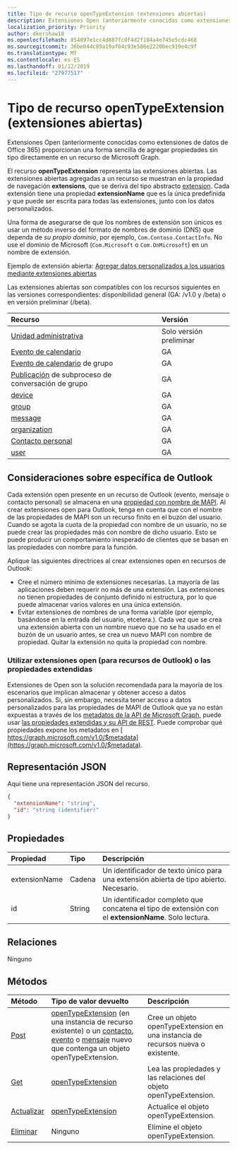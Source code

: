 ```yaml
---
title: Tipo de recurso openTypeExtension (extensiones abiertas)
description: Extensiones Open (anteriormente conocidas como extensiones de datos de Office 365) proporcionan una forma sencilla de agregar propiedades sin tipo directamente en un recurso de Microsoft Graph.
localization_priority: Priority
author: dkershaw10
ms.openlocfilehash: 854897e1cc4d887fc0f4d2f184a4e745e5cdc468
ms.sourcegitcommit: 36be044c89a19af84c93e586e22200ec919e4c9f
ms.translationtype: MT
ms.contentlocale: es-ES
ms.lasthandoff: 01/12/2019
ms.locfileid: "27977517"
---
```

# <a name="opentypeextension-resource-type-open-extensions"></a>Tipo de recurso openTypeExtension (extensiones abiertas)

Extensiones Open (anteriormente conocidas como extensiones de datos de Office 365) proporcionan una forma sencilla de agregar propiedades sin tipo directamente en un recurso de Microsoft Graph.

El recurso **openTypeExtension** representa las extensiones abiertas. Las extensiones abiertas agregadas a un recurso se muestran en la propiedad de navegación **extensions**, que se deriva del tipo abstracto [extension](extension.md). Cada extensión tiene una propiedad **extensionName** que es la única predefinida y que puede ser escrita para todas las extensiones, junto con los datos personalizados.

Una forma de asegurarse de que los nombres de extensión son únicos es usar un método inverso del formato de nombres de dominio (DNS) que dependa de _su propio dominio_, por ejemplo, `Com.Contoso.ContactInfo`. No use el dominio de Microsoft (`Com.Microsoft` o `Com.OnMicrosoft`) en un nombre de extensión.

Ejemplo de extensión abierta: [Agregar datos personalizados a los usuarios mediante extensiones abiertas](/graph/extensibility-open-users)

Las extensiones abiertas son compatibles con los recursos siguientes en las versiones correspondientes: disponibilidad general (GA: /v1.0 y /beta) o en versión preliminar (/beta).

|Recurso |Versión |
|:---------------|:-------|
| [Unidad administrativa](/graph/api/resources/administrativeunit?view=graph-rest-beta)  | Solo versión preliminar |
| [Evento de calendario](event.md) | GA |
| [Evento de calendario](event.md) de grupo | GA |
| [Publicación](post.md) de subproceso de conversación de grupo | GA |
| [device](device.md) | GA |
| [group](group.md) | GA |
| [message](message.md) | GA |
| [organization](organization.md) | GA |
| [Contacto personal](contact.md) | GA |
| [user](user.md) | GA |

## <a name="outlook-specific-considerations"></a>Consideraciones sobre específica de Outlook

Cada extensión open presente en un recurso de Outlook (evento, mensaje o contacto personal) se almacena en una [propiedad con nombre de MAPI](https://msdn.microsoft.com/library/cc765864(v=office.15).aspx). Al crear extensiones open para Outlook, tenga en cuenta que con el nombre de las propiedades de MAPI son un recurso finito en el buzón del usuario. Cuando se agota la cuota de la propiedad con nombre de un usuario, no se puede crear las propiedades más con nombre de dicho usuario. Esto se puede producir un comportamiento inesperado de clientes que se basan en las propiedades con nombre para la función.

Aplique las siguientes directrices al crear extensiones open en recursos de Outlook:

- Cree el número mínimo de extensiones necesarias. La mayoría de las aplicaciones deben requerir no más de una extensión. Las extensiones no tienen propiedades de conjunto definido ni estructura, por lo que puede almacenar varios valores en una única extensión.
- Evitar extensiones de nombres de una forma variable (por ejemplo, basándose en la entrada del usuario, etcetera.). Cada vez que se crea una extensión abierta con un nombre nuevo que no se ha usado en el buzón de un usuario antes, se crea un nuevo MAPI con nombre de propiedad. Quitar la extensión no quita la propiedad con nombre.

### <a name="use-open-extensions-for-outlook-resources-or-extended-properties"></a>Utilizar extensiones open (para recursos de Outlook) o las propiedades extendidas

Extensiones de Open son la solución recomendada para la mayoría de los escenarios que implican almacenar y obtener acceso a datos personalizados. Si, sin embargo, necesita tener acceso a datos personalizados para las propiedades de MAPI de Outlook que ya no están expuestas a través de los [metadatos de la API de Microsoft Graph](https://developer.microsoft.com/graph/docs/overview/call_api), puede usar [las propiedades extendidas y su API de REST](extended-properties-overview.md). Puede comprobar qué propiedades expone los metadatos en [ https://graph.microsoft.com/v1.0/$metadata](https://graph.microsoft.com/v1.0/$metadata).

## <a name="json-representation"></a>Representación JSON

Aquí tiene una representación JSON del recurso.

<!--{
  "blockType": "resource",
  "openType": true,
  "optionalProperties": [],
  "baseType": "microsoft.graph.extension",
  "@odata.type": "microsoft.graph.openTypeExtension"
}-->

```json
{
  "extensionName": "string",
  "id": "string (identifier)"
}

```

## <a name="properties"></a>Propiedades

|Propiedad | Tipo | Descripción |
|:---------------|:--------|:----------|
|extensionName|Cadena|Un identificador de texto único para una extensión abierta de tipo abierto. Necesario.|
|id|String| Un identificador completo que concatena el tipo de extensión con el **extensionName**. Solo lectura.|

## <a name="relationships"></a>Relaciones

Ninguno

## <a name="methods"></a>Métodos

|Método | Tipo de valor devuelto | Descripción |
|:---------------|:--------|:----------|
|[Post](../api/opentypeextension-post-opentypeextension.md) | [openTypeExtension](opentypeextension.md) (en una instancia de recurso existente) o un [contacto](../resources/contact.md), [evento](../resources/event.md) o [mensaje](../resources/message.md) nuevo que contenga un objeto openTypeExtension. | Cree un objeto openTypeExtension en una instancia de recursos nueva o existente.|
|[Get](../api/opentypeextension-get.md) | [openTypeExtension](opentypeextension.md) |Lea las propiedades y las relaciones del objeto openTypeExtension.|
|[Actualizar](../api/opentypeextension-update.md) | [openTypeExtension](opentypeextension.md) |Actualice el objeto openTypeExtension. |
|[Eliminar](../api/opentypeextension-delete.md) | Ninguno |Elimine el objeto openTypeExtension. |

<!-- uuid: 8fcb5dbc-d5aa-4681-8e31-b001d5168d79
2015-10-25 14:57:30 UTC -->
<!-- {
  "type": "#page.annotation",
  "description": "openTypeExtension resource",
  "keywords": "",
  "section": "documentation",
  "tocPath": ""
}-->
